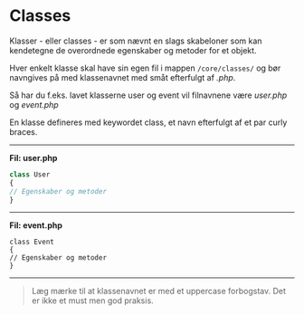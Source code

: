 # Classes
Klasser - eller classes - er som nævnt en slags skabeloner som kan kendetegne de  overordnede egenskaber og metoder for et objekt.

Hver enkelt klasse skal have sin egen fil i mappen `/core/classes/` og bør navngives på med klassenavnet med småt efterfulgt af *.php*. 

Så har du f.eks. lavet klasserne user og event vil filnavnene være *user.php* og *event.php*

En klasse defineres med keywordet class, et navn efterfulgt af et par curly braces. 
___
**Fil: user.php**
```php
class User 
{
// Egenskaber og metoder
}
```
___
**Fil: event.php**
```
class Event 
{
// Egenskaber og metoder
}
```
___
> Læg mærke til at klassenavnet er med et uppercase forbogstav. Det er ikke et must men god praksis.
